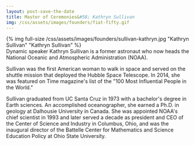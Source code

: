 ```yaml
---
layout: post-save-the-date
title: Master of Ceremonies&#58; Kathryn Sullivan
img: /css/assets/images/founders/fiat-fifty.gif
---
```


<div class="caption">
{% img full-size /css/assets/images/founders/sullivan-kathryn.jpg "Kathryn Sullivan" "Kathryn Sullivan" %}
</div>Dynamic speaker Kathryn Sullivan is a former astronaut who now heads the National Oceanic and Atmospheric Administration (NOAA).

Sullivan was the first American woman to walk in space and served on the shuttle mission that deployed the Hubble Space Telescope. In 2014, she was featured on Time magazine's list of the "100 Most Influential People in the World."

Sullivan graduated from UC Santa Cruz in 1973 with a bachelor's degree in Earth sciences. An accomplished oceanographer, she earned a Ph.D. in geology at Dalhousie University in Canada. She was appointed NOAA's chief scientist in 1993 and later served a decade as president and CEO of the Center of Science and Industry in Columbus, Ohio, and was the inaugural director of the Battelle Center for Mathematics and Science Education Policy at Ohio State University.